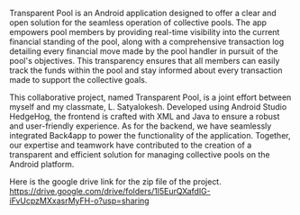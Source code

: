 Transparent Pool is an Android application designed to offer a clear and open solution for the seamless operation of collective pools. The app empowers pool members by providing real-time visibility into the current financial standing of the pool, along with a comprehensive transaction log detailing every financial move made by the pool handler in pursuit of the pool's objectives. This transparency ensures that all members can easily track the funds within the pool and stay informed about every transaction made to support the collective goals.

This collaborative project, named Transparent Pool, is a joint effort between myself and my classmate, L. Satyalokesh. Developed using Android Studio HedgeHog, the frontend is crafted with XML and Java to ensure a robust and user-friendly experience. As for the backend, we have seamlessly integrated Back4app to power the functionality of the application. Together, our expertise and teamwork have contributed to the creation of a transparent and efficient solution for managing collective pools on the Android platform.

Here is the google drive link for the zip file of the project.
https://drive.google.com/drive/folders/1l5EurQXafdlG-iFvUcpzMXxasrMyFH-o?usp=sharing
